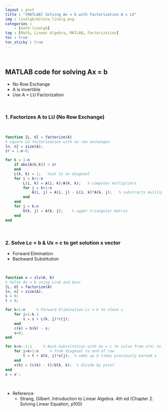 ```yaml
---
layout : post
title : "[MATLAB] Solving Ax = b with Factorization A = LU"
img : linalgb/mitocw_linalg.png
categories : 
    - [math-linalgb]
tag : [Math, Linear Algebra, MATLAB, Factorization]
toc : true
toc_sticky : true
---
```


<br/>

## MATLAB code for solving Ax = b
- No Row Exchange
- A is invertible
- Use A = LU Factorization  

<br/>

### 1. Factorizes A to LU (No Row Exchange)

<br/>

```matlab
function [L, U] = factorize(A)
% square LU factorization with no row exchanges
[n, n] = size(A); 
zr = 1.e-6;

for k = 1:n
    if abs(A(k,k)) < zr
    end 
    L(k, k) = 1;   %set 1s on diagonal 
    for i = k+1:n
        L(i, k) = A(i, k)/A(k, k);   % computes multipliers
        for j = k+1:n
            A(i, j) = A(i, j) - L(i, k)*A(k, j);   % substracts mulitipliers times A(k) from A(i)
        end
    end
    for j = k:n
        U(k, j) = A(k, j);    % upper triangular matrix 
    end
end 
```

<br/>

### 2. Solve Lc = b & Ux = c to get solution x vector 
- Forward Elimination 
- Backward Substitution 

<br/>

```matlab
function x = slv(A, b)
% Solve Ax = b using Lc=b and Ux=c
[L, U] = factorize(A)
[n, n] = size(A);
s = 0;  
t = 0;

for k=1:n     % Forward Elimination Lc = b to slove c 
    for j=1:k-1
        s = s + L(k, j)*c(j);
    end
    c(k) = b(k) - s;
    s=0;
end

for k=n:-1:1     % Back-Substitution with Ux = c to solve from x(n) to x(1)
    for j=k+1:n     % from diagnoal to end of row
        t = t + U(k, j)*x(j);  % adds up U times previously earned x 
    end
    x(k) = (c(k) - t)/U(k, k);  % divide by pivot 
end
x = x'; 
```

<br/>


- Reference 
    - Strang, Gilbert. Introduction to Linear Algebra. 4th ed (Chapter 2. Solving Linear Equation, p100)


